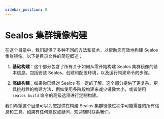```yaml
---
sidebar_position: 0
---
```


# Sealos 集群镜像构建

在这个目录中，我们提供了多种不同的方法和技术，以帮助您有效地构建 Sealos 集群镜像。以下是目录文件的简短概述：

1. **基础构建**：这个部分包含了所有关于如何从零开始构建 Sealos 集群镜像的基本信息。包括安装 Sealos，创建和配置环境，以及运行构建命令的步骤。

2. **高级构建**：如果你已经对 Sealos 有一定的了解，这个部分提供了更复杂、更具挑战性的构建方法，例如使用多阶段构建来减少镜像大小，或者使用 `sealos build` 命令的高级选项进行定制构建。



我们希望这个目录可以为您提供在构建 Sealos 集群镜像过程中可能需要的所有信息和工具。如果有任何建议或疑问，欢迎随时联系我们。
